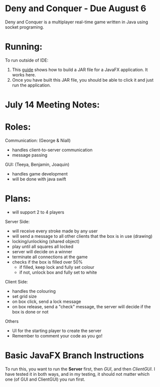 # Deny and Conquer - Due August 6

Deny and Conquer is a multiplayer real-time game written in Java using socket programing.

# Running:
To run outside of IDE:
1. This [guide](https://www.youtube.com/watch?v=NbJWsfnTETw) shows how to build a JAR file for a JavaFX application. It works here.
2. Once you have built this JAR file, you should be able to click it and just run the application.

# July 14 Meeting Notes: 

# Roles: 
Communication: (George & Niall)
- handles client-to-server communication
- message passing

GUI: (Teeya, Benjamin, Joaquin)
- handles game development
- will be done with java swift

# Plans:
- will support 2 to 4 players

Server Side: 
- will receive every stroke made by any user
- will send a message to all other clients that the box is in use (drawing)
- locking/unlocking (shared object)
- play until all squares all locked
- server will decide on a winner
- terminate all connections at the game
- checks if the box is filled over 50%
  - if filled, keep lock and fully set colour
  - if not, unlock box and fully set to white

Client Side:
- handles the colouring
- set grid size
- on box click, send a lock message
- on box release, send a "check" message, the server will decide if the box is done or not

Others
- UI for the starting player to create the server
- Remember to comment your code as you go!

# Basic JavaFX Branch Instructions
To run this, you want to run the **Server** first, then *GUI*, and then *ClientGUI*. I have tested it in both ways, and in my testing, it should not matter which one (of GUI and ClientGUI) you run first.
  
